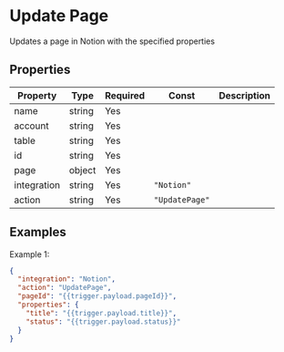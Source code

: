 # Update Page

Updates a page in Notion with the specified properties

## Properties

| Property    | Type   | Required | Const          | Description |
| ----------- | ------ | -------- | -------------- | ----------- |
| name        | string | Yes      |                |             |
| account     | string | Yes      |                |             |
| table       | string | Yes      |                |             |
| id          | string | Yes      |                |             |
| page        | object | Yes      |                |             |
| integration | string | Yes      | `"Notion"`     |             |
| action      | string | Yes      | `"UpdatePage"` |             |

## Examples

Example 1:

```json
{
  "integration": "Notion",
  "action": "UpdatePage",
  "pageId": "{{trigger.payload.pageId}}",
  "properties": {
    "title": "{{trigger.payload.title}}",
    "status": "{{trigger.payload.status}}"
  }
}
```
